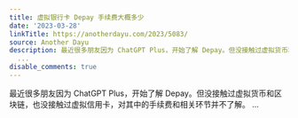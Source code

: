 ```yaml
---
title: 虚拟银行卡 Depay 手续费大概多少
date: '2023-03-28'
linkTitle: https://anotherdayu.com/2023/5083/
source: Another Dayu
description: 最近很多朋友因为 ChatGPT Plus，开始了解 Depay。但没接触过虚拟货币和区块链，也没接触过虚拟信用卡，对其中的手续费和相关环节并不了解。
  ...
disable_comments: true
---
```

最近很多朋友因为 ChatGPT Plus，开始了解 Depay。但没接触过虚拟货币和区块链，也没接触过虚拟信用卡，对其中的手续费和相关环节并不了解。 ...